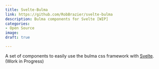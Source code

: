 ```yaml
---
title: Svelte-Bulma
link: https://github.com/RobBrazier/svelte-bulma
description: Bulma components for Svelte [WIP]
categories:
- Open Source
image: 
draft: true

---
```

A set of components to easily use the bulma css framework with [Svelte](https://svelte.technology). (Work in Progress)